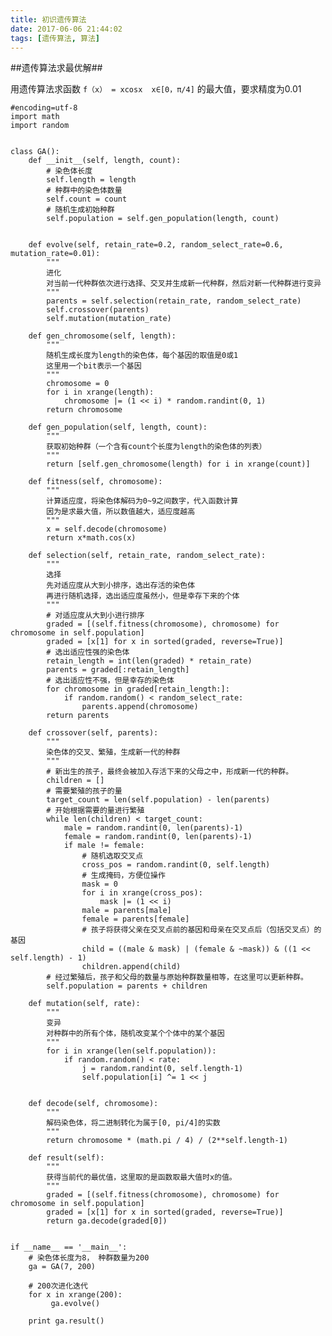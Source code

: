 ```yaml
---
title: 初识遗传算法
date: 2017-06-06 21:44:02
tags: [遗传算法, 算法]
---
```


##遗传算法求最优解##
 
用遗传算法求函数 `f（x） = xcosx  x∈[0，π/4]` 的最大值，要求精度为0.01

<!--more-->

	
	
	#encoding=utf-8
	import math
	import random
	
	
	class GA():
	    def __init__(self, length, count):
	        # 染色体长度
	        self.length = length
	        # 种群中的染色体数量
	        self.count = count
	        # 随机生成初始种群
	        self.population = self.gen_population(length, count)
	
	
	    def evolve(self, retain_rate=0.2, random_select_rate=0.6, mutation_rate=0.01):
	        """
	        进化
	        对当前一代种群依次进行选择、交叉并生成新一代种群，然后对新一代种群进行变异
	        """
	        parents = self.selection(retain_rate, random_select_rate)
	        self.crossover(parents)
	        self.mutation(mutation_rate)
	
	    def gen_chromosome(self, length):
	        """
	        随机生成长度为length的染色体，每个基因的取值是0或1
	        这里用一个bit表示一个基因
	        """
	        chromosome = 0
	        for i in xrange(length):
	            chromosome |= (1 << i) * random.randint(0, 1)
	        return chromosome
	
	    def gen_population(self, length, count):
	        """
	        获取初始种群（一个含有count个长度为length的染色体的列表）
	        """
	        return [self.gen_chromosome(length) for i in xrange(count)]
	
	    def fitness(self, chromosome):
	        """
	        计算适应度，将染色体解码为0~9之间数字，代入函数计算
	        因为是求最大值，所以数值越大，适应度越高
	        """
	        x = self.decode(chromosome)
	        return x*math.cos(x)
	
	    def selection(self, retain_rate, random_select_rate):
	        """
	        选择
	        先对适应度从大到小排序，选出存活的染色体
	        再进行随机选择，选出适应度虽然小，但是幸存下来的个体
	        """
	        # 对适应度从大到小进行排序
	        graded = [(self.fitness(chromosome), chromosome) for chromosome in self.population]
	        graded = [x[1] for x in sorted(graded, reverse=True)]
	        # 选出适应性强的染色体
	        retain_length = int(len(graded) * retain_rate)
	        parents = graded[:retain_length]
	        # 选出适应性不强，但是幸存的染色体
	        for chromosome in graded[retain_length:]:
	            if random.random() < random_select_rate:
	                parents.append(chromosome)
	        return parents
	
	    def crossover(self, parents):
	        """
	        染色体的交叉、繁殖，生成新一代的种群
	        """
	        # 新出生的孩子，最终会被加入存活下来的父母之中，形成新一代的种群。
	        children = []
	        # 需要繁殖的孩子的量
	        target_count = len(self.population) - len(parents)
	        # 开始根据需要的量进行繁殖
	        while len(children) < target_count:
	            male = random.randint(0, len(parents)-1)
	            female = random.randint(0, len(parents)-1)
	            if male != female:
	                # 随机选取交叉点
	                cross_pos = random.randint(0, self.length)
	                # 生成掩码，方便位操作
	                mask = 0
	                for i in xrange(cross_pos):
	                    mask |= (1 << i)
	                male = parents[male]
	                female = parents[female]
	                # 孩子将获得父亲在交叉点前的基因和母亲在交叉点后（包括交叉点）的基因
	                child = ((male & mask) | (female & ~mask)) & ((1 << self.length) - 1)
	                children.append(child)
	        # 经过繁殖后，孩子和父母的数量与原始种群数量相等，在这里可以更新种群。
	        self.population = parents + children
	
	    def mutation(self, rate):
	        """
	        变异
	        对种群中的所有个体，随机改变某个个体中的某个基因
	        """
	        for i in xrange(len(self.population)):
	            if random.random() < rate:
	                j = random.randint(0, self.length-1)
	                self.population[i] ^= 1 << j
	
	
	    def decode(self, chromosome):
	        """
	        解码染色体，将二进制转化为属于[0, pi/4]的实数
	        """
	        return chromosome * (math.pi / 4) / (2**self.length-1)
	
	    def result(self):
	        """
	        获得当前代的最优值，这里取的是函数取最大值时x的值。
	        """
	        graded = [(self.fitness(chromosome), chromosome) for chromosome in self.population]
	        graded = [x[1] for x in sorted(graded, reverse=True)]
	        return ga.decode(graded[0])
	
	
	if __name__ == '__main__':
	    # 染色体长度为8， 种群数量为200
	    ga = GA(7, 200)
	
	    # 200次进化迭代
	    for x in xrange(200):
	         ga.evolve()
	
	    print ga.result()